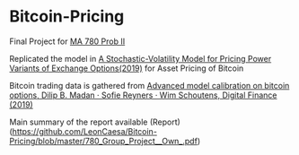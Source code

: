 # Bitcoin-Pricing

Final Project for [MA 780 Prob II](https://www.bu.edu/academics/grs/courses/grs-ma-780/)


Replicated the model in [A Stochastic-Volatility Model for Pricing Power Variants of Exchange Options(2019)](https://jod.pm-research.com/content/early/2019/04/15/jod.2019.1.074.abstract) for Asset Pricing of Bitcoin 


Bitcoin trading data is gathered from [Advanced model calibration on bitcoin options, Dilip B. Madan · Sofie Reyners · Wim Schoutens, Digital Finance (2019)](https://link.springer.com/article/10.1007/s42521-019-00002-1)

Main summary of the report available (Report)(https://github.com/LeonCaesa/Bitcoin-Pricing/blob/master/780_Group_Project__Own_.pdf)



